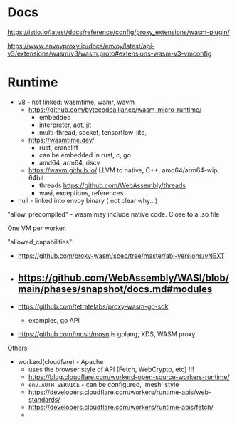 
# Docs

https://istio.io/latest/docs/reference/config/proxy_extensions/wasm-plugin/

https://www.envoyproxy.io/docs/envoy/latest/api-v3/extensions/wasm/v3/wasm.proto#extensions-wasm-v3-vmconfig

# Runtime

- v8 - not linked: wasmtime, wamr, wavm
  - https://github.com/bytecodealliance/wasm-micro-runtime/
    - embedded
    - interpreter, aot, jit
    - multi-thread, socket, tensorflow-lite, 
  - https://wasmtime.dev/
    - rust, cranelift
    - can be embedded in rust, c, go
    - amd64, arm64, riscv
  - https://wavm.github.io/ LLVM to native, C++, amd64/arm64-wip, 64bit
    - threads https://github.com/WebAssembly/threads
    - wasi, exceptions, references
- null - linked into envoy binary ( not clear why...)

"allow_precompiled" - wasm may include native code. Close to a .so file

One VM per worker.

"allowed_capabilities":
- https://github.com/proxy-wasm/spec/tree/master/abi-versions/vNEXT
- https://github.com/WebAssembly/WASI/blob/main/phases/snapshot/docs.md#modules
  - 

- https://github.com/tetratelabs/proxy-wasm-go-sdk
  - examples, go API

- https://github.com/mosn/mosn is golang, XDS, WASM proxy

Others:
- workerd(cloudfare) - Apache
  - uses the browser style of API (Fetch, WebCrypto, etc) !!!
  - https://blog.cloudflare.com/workerd-open-source-workers-runtime/
  - `env.AUTH_SERVICE` - can be configured, 'mesh' style
  - https://developers.cloudflare.com/workers/runtime-apis/web-standards/
  - https://developers.cloudflare.com/workers/runtime-apis/fetch/
  - 
